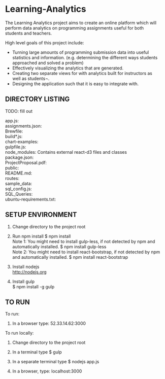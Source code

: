 # Learning-Analytics

The Learning Analytics project aims to create an online platform which will perform data analytics on programming assignments useful for both students and teachers. 

High level goals of this project include:
- Turning large amounts of programming submission data into useful statistics and information. (e.g. determining the different ways students approached and solved a problem)
- Effectively visualizing the analytics that are generated.
- Creating two separate views for with analytics built for instructors as well as students¬.
- Designing the application such that it is easy to integrate with.

## DIRECTORY LISTING

TODO: fill out

app.js:   
assignments.json:   
Brewfile:   
build*.js:   
chart-examples:   
gulpfile.js:   
node_modules: Contains external react-d3 files and classes    
package.json:    
ProjectProposal.pdf:   
public:   
README.md:   
routes:    
sample_data:   
sql_config.js:   
SQL_Queries:   
ubuntu-requirements.txt:   

## SETUP ENVIRONMENT

1. Change directory to the project root

2. Run npm install
$ npm install   
Note 1: You might need to install gulp-less, if not detected by npm and automatically installed.
$ npm install gulp-less   
Note 2: You might need to install react-bootstrap, if not detected by npm and automatically installed.
$ npm install react-bootstrap   

3. Install nodejs   
http://nodejs.org 

4. Install gulp   
$ npm install -g gulp

## TO RUN 

To run:   
1. In a browser type:
52.33.14.62:3000

To run locally:   
1. Change directory to the project root

2. In a terminal type
$ gulp

3. In a separate terminal type
$ nodejs app.js

4. In a browser, type:
localhost:3000

